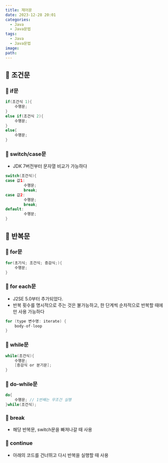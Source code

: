 ```yaml
---
title: 제어문
date: 2023-12-28 20:01
categories:
  - Java
  - Java문법
tags:
  - Java
  - Java문법
image: 
path:
---
```


## 🌈 조건문

### 📌 if문

```java
if(조건식 1){
	수행문;
}
else if(조건식 2){
	수행문;
}
else{
	수행문;
}
```

### 📌 switch/case문
- JDK 7버전부터 문자열 비교가 가능하다

```java
switch(조건식){
case 값1:
		수행문;
		break;
case 값2:
		수행문;
		break;
default:
		수행문;
}
```

## 🌈 반복문

### 📌 for문

```java
for(초기식; 조건식; 증감식;){
	수행문;
}
```

### 📌 for each문
+ J2SE 5.0부터 추가되었다.
+ 반복 횟수를 명시적으로 주는 것은 불가능하고, 한 단계씩 순차적으로 반복할 때에만 사용 가능하다
```java
for (type 변수명: iterate) {
    body-of-loop
}
```


### 📌 while문

```java
while(조건식){
	수행문;
	[증감식 or 분기문];
}
```

### 📌 do-while문

```java
do{
	수행문; // 1번째는 무조건 실행
}while(조건식);
```

### 📌 break

- 해당 반복문, switch문을 빠져나갈 때 사용

### 📌 continue

- 아래의 코드를 건너뛰고 다시 반복을 실행할 때 사용